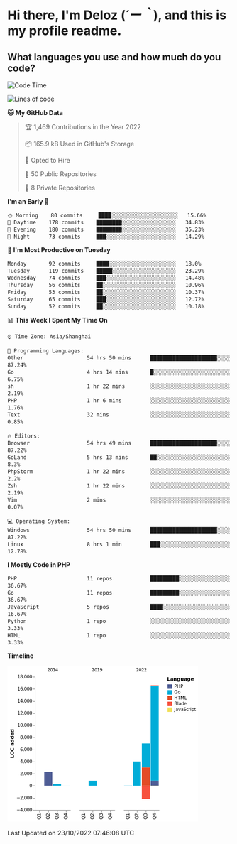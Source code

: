 # **Hi there, I'm Deloz (*´ー｀*), and this is my profile readme.**
<!--  [![Profile views](https://gpvc.arturio.dev/dank-del)](https://github.com/dank-del) -->
## **What languages you use and how much do you code?**

<!--START_SECTION:waka-->
![Code Time](http://img.shields.io/badge/Code%20Time-100%20hrs%2012%20mins-blue)

![Lines of code](https://img.shields.io/badge/From%20Hello%20World%20I%27ve%20Written-29%20Thousand%20lines%20of%20code-blue)

**🐱 My GitHub Data** 

> 🏆 1,469 Contributions in the Year 2022
 > 
> 📦 165.9 kB Used in GitHub's Storage 
 > 
> 💼 Opted to Hire
 > 
> 📜 50 Public Repositories 
 > 
> 🔑 8 Private Repositories  
 > 
**I'm an Early 🐤** 

```text
🌞 Morning    80 commits     ████░░░░░░░░░░░░░░░░░░░░░   15.66% 
🌆 Daytime    178 commits    ████████░░░░░░░░░░░░░░░░░   34.83% 
🌃 Evening    180 commits    ████████░░░░░░░░░░░░░░░░░   35.23% 
🌙 Night      73 commits     ███░░░░░░░░░░░░░░░░░░░░░░   14.29%

```
📅 **I'm Most Productive on Tuesday** 

```text
Monday       92 commits     ████░░░░░░░░░░░░░░░░░░░░░   18.0% 
Tuesday      119 commits    █████░░░░░░░░░░░░░░░░░░░░   23.29% 
Wednesday    74 commits     ███░░░░░░░░░░░░░░░░░░░░░░   14.48% 
Thursday     56 commits     ██░░░░░░░░░░░░░░░░░░░░░░░   10.96% 
Friday       53 commits     ██░░░░░░░░░░░░░░░░░░░░░░░   10.37% 
Saturday     65 commits     ███░░░░░░░░░░░░░░░░░░░░░░   12.72% 
Sunday       52 commits     ██░░░░░░░░░░░░░░░░░░░░░░░   10.18%

```


📊 **This Week I Spent My Time On** 

```text
⌚︎ Time Zone: Asia/Shanghai

💬 Programming Languages: 
Other                    54 hrs 50 mins      █████████████████████░░░░   87.24% 
Go                       4 hrs 14 mins       █░░░░░░░░░░░░░░░░░░░░░░░░   6.75% 
sh                       1 hr 22 mins        ░░░░░░░░░░░░░░░░░░░░░░░░░   2.19% 
PHP                      1 hr 6 mins         ░░░░░░░░░░░░░░░░░░░░░░░░░   1.76% 
Text                     32 mins             ░░░░░░░░░░░░░░░░░░░░░░░░░   0.85%

🔥 Editors: 
Browser                  54 hrs 49 mins      █████████████████████░░░░   87.22% 
GoLand                   5 hrs 13 mins       ██░░░░░░░░░░░░░░░░░░░░░░░   8.3% 
PhpStorm                 1 hr 22 mins        ░░░░░░░░░░░░░░░░░░░░░░░░░   2.2% 
Zsh                      1 hr 22 mins        ░░░░░░░░░░░░░░░░░░░░░░░░░   2.19% 
Vim                      2 mins              ░░░░░░░░░░░░░░░░░░░░░░░░░   0.07%

💻 Operating System: 
Windows                  54 hrs 50 mins      █████████████████████░░░░   87.22% 
Linux                    8 hrs 1 min         ███░░░░░░░░░░░░░░░░░░░░░░   12.78%

```

**I Mostly Code in PHP** 

```text
PHP                      11 repos            █████████░░░░░░░░░░░░░░░░   36.67% 
Go                       11 repos            █████████░░░░░░░░░░░░░░░░   36.67% 
JavaScript               5 repos             ████░░░░░░░░░░░░░░░░░░░░░   16.67% 
Python                   1 repo              ░░░░░░░░░░░░░░░░░░░░░░░░░   3.33% 
HTML                     1 repo              ░░░░░░░░░░░░░░░░░░░░░░░░░   3.33%

```


**Timeline**

![Chart not found](https://raw.githubusercontent.com/deloz/deloz/main/charts/bar_graph.png) 


 Last Updated on 23/10/2022 07:46:08 UTC
<!--END_SECTION:waka-->

